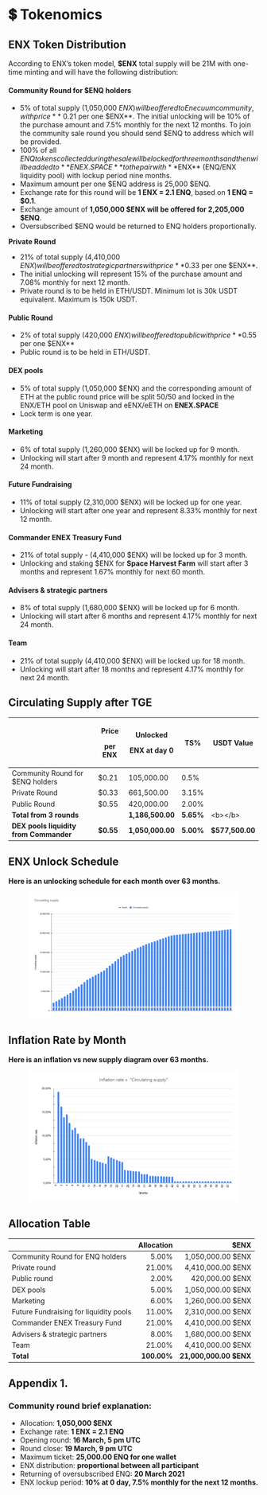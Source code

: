 # 💲 Tokenomics

## ENX Token Distribution <a href="#aaa7" id="aaa7"></a>

According to ENX’s token model, **$ENX** total supply will be 21M with one-time minting and will have the following distribution:

#### Community Round for $ENQ holders

* 5% of total supply (1,050,000 $ENX) will be offered to Enecuum community, with price **$ 0.21 per one $ENX**. The initial unlocking will be 10% of the purchase amount and 7.5% monthly for the next 12 months. To join the community sale round you should send $ENQ to address which will be provided.
* 100% of all $ENQ tokens collected during the sale will be locked for three months and then will be added to **ENEX.SPACE** to the pair with **$ENX** (ENQ/ENX liquidity pool) with lockup period nine months.
* Maximum amount per one $ENQ address is 25,000 $ENQ.
* Exchange rate for this round will be **1 ENX = 2.1 ENQ**, based on **1 ENQ = $0.1**.
* Exchange amount of **1,050,000 $ENX will be offered for 2,205,000 $ENQ**.
* Oversubscribed $ENQ would be returned to ENQ holders proportionally.

**Private Round**

* 21% of total supply (4,410,000 $ENX) will be offered to strategic partners with price **$0.33 per one $ENX**.
* The initial unlocking will represent 15% of the purchase amount and 7.08% monthly for next 12 month.
* Private round is to be held in ETH/USDT. Minimum lot is 30k USDT equivalent. Maximum is 150k USDT.

#### Public Round

* 2% of total supply (420,000 $ENX) will be offered to public with price **$0.55 per one $ENX**
* Public round is to be held in ETH/USDT.

#### DEX pools

* 5% of total supply (1,050,000 $ENX) and the corresponding amount of ETH at the public round price will be split 50/50 and locked in the ENX/ETH pool on Uniswap and eENX/eETH on **ENEX.SPACE**
* Lock term is one year.

#### Marketing

* 6% of total supply (1,260,000 $ENX) will be locked up for 9 month.
* Unlocking will start after 9 month and represent 4.17% monthly for next 24 month.

#### Future Fundraising

* 11% of total supply (2,310,000 $ENX) will be locked up for one year.
* Unlocking will start after one year and represent 8.33% monthly for next 12 month.

#### Commander ENEX Treasury Fund

* 21% of total supply - (4,410,000 $ENX) will be locked up for 3 month.
* Unlocking and staking $ENX for **Space Harvest Farm** will start after 3 months and represent 1.67% monthly for next 60 month.

#### Advisers & strategic partners

* 8% of total supply (1,680,000 $ENX) will be locked up for 6 month.
* Unlocking will start after 6 months and represent 4.17% monthly for next 24 month.

#### Team

* 21% of total supply (4,410,000 $ENX) will be locked up for 18 month.
* Unlocking will start after 18 months and represent 4.17% monthly for next 24 month.

## Circulating Supply after TGE

|                                        | <p>Price</p><p>per ENX</p> | <p>Unlocked</p><p>ENX at day 0</p> | TS%       | USDT Value      |
| -------------------------------------- | -------------------------- | ---------------------------------- | --------- | --------------- |
| Community Round for $ENQ holders       | $0.21                      | 105,000.00                         | 0.5%      |                 |
| Private Round                          | $0.33                      | 661,500.00                         | 3.15%     |                 |
| Public Round                           | $0.55                      | 420,000.00                         | 2.00%     |                 |
| **Total from 3 rounds**                |                            | **1,186,500.00**                   | **5.65%** | \<b>\</b>       |
| **DEX pools liquidity from Commander** | **$0.55**                  | **1,050,000.00**                   | **5.00%** | **$577,500.00** |

## **ENX Unlock Schedule** <a href="#68b3" id="68b3"></a>

**Here is an unlocking schedule for each month over 63 months.**

<figure><img src=".gitbook/assets/image.png" alt=""><figcaption></figcaption></figure>

## **Inflation Rate by Month**

**Here is an inflation vs new supply diagram over 63 months.**

<figure><img src=".gitbook/assets/image (2).png" alt=""><figcaption></figcaption></figure>

## **Allocation Table**

|                                        |  Allocation |                   $ENX |
| -------------------------------------- | ----------: | ---------------------: |
| Community Round for ENQ holders        |       5.00% |      1,050,000.00 $ENX |
| Private round                          |      21.00% |      4,410,000.00 $ENX |
| Public round                           |       2.00% |        420,000.00 $ENX |
| DEX pools                              |       5.00% |      1,050,000.00 $ENX |
| Marketing                              |       6.00% |      1,260,000.00 $ENX |
| Future Fundraising for liquidity pools |      11.00% |      2,310,000.00 $ENX |
| Commander ENEX Treasury Fund           |      21.00% |      4,410,000.00 $ENX |
| Advisers & strategic partners          |       8.00% |      1,680,000.00 $ENX |
| Team                                   |      21.00% |      4,410,000.00 $ENX |
| **Total**                              | **100.00%** | **21,000,000.00 $ENX** |

## Appendix 1.

### Community round brief explanation:

* Allocation: **1,050,000 $ENX**
* Exchange rate: **1 ENX = 2.1 ENQ**
* Opening round: **16 March, 5 pm UTC**
* Round close: **19 March, 9 pm UTC**
* Maximum ticket: **25,000.00 ENQ for one wallet**
* ENX distribution: **proportional between all participant**
* Returning of oversubscribed ENQ: **20 March 2021**
* ENX lockup period: **10% at 0 day, 7.5% monthly for the next 12 months.**
